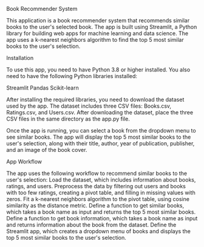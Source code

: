 Book Recommender System

This application is a book recommender system that recommends similar books to the user's selected book. The app is built using Streamlit, a Python library for building web apps for machine learning and data science. The app uses a k-nearest neighbors algorithm to find the top 5 most similar books to the user's selection.

Installation

To use this app, you need to have Python 3.8 or higher installed. You also need to have the following Python libraries installed:

Streamlit
Pandas
Scikit-learn

After installing the required libraries, you need to download the dataset used by the app. The dataset includes three CSV files: Books.csv, Ratings.csv, and Users.csv.
After downloading the dataset, place the three CSV files in the same directory as the app.py file.

Once the app is running, you can select a book from the dropdown menu to see similar books. 
The app will display the top 5 most similar books to the user's selection, along with their title, author, year of publication, publisher, and an image of the book cover.

App Workflow

The app uses the following workflow to recommend similar books to the user's selection:
Load the dataset, which includes information about books, ratings, and users.
Preprocess the data by filtering out users and books with too few ratings, creating a pivot table, and filling in missing values with zeros.
Fit a k-nearest neighbors algorithm to the pivot table, using cosine similarity as the distance metric.
Define a function to get similar books, which takes a book name as input and returns the top 5 most similar books.
Define a function to get book information, which takes a book name as input and returns information about the book from the dataset.
Define the Streamlit app, which creates a dropdown menu of books and displays the top 5 most similar books to the user's selection.
